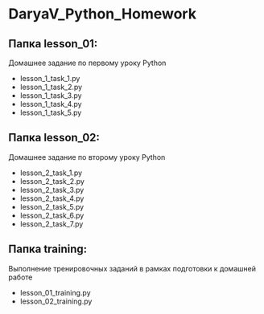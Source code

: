 # DaryaV_Python_Homework

## Папка lesson_01:
Домашнее задание по первому уроку Python
* lesson_1_task_1.py
* lesson_1_task_2.py
* lesson_1_task_3.py
* lesson_1_task_4.py
* lesson_1_task_5.py

## Папка lesson_02:
Домашнее задание по второму уроку Python
* lesson_2_task_1.py
* lesson_2_task_2.py
* lesson_2_task_3.py
* lesson_2_task_4.py
* lesson_2_task_5.py
* lesson_2_task_6.py
* lesson_2_task_7.py

## Папка training:
Выполнение тренировочных заданий в рамках подготовки к домашней работе

* lesson_01_training.py
* lesson_02_training.py
